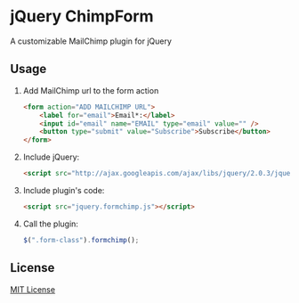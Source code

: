 # jQuery ChimpForm

A customizable MailChimp plugin for jQuery

## Usage

1. Add MailChimp url to the form action

	```html
	<form action="ADD MAILCHIMP URL">
		<label for="email">Email*:</label>
		<input id="email" name="EMAIL" type="email" value="" />		
		<button type="submit" value="Subscribe">Subscribe</button>
	</form>
	```

2. Include jQuery:

	```html
	<script src="http://ajax.googleapis.com/ajax/libs/jquery/2.0.3/jquery.min.js"></script>
	```

3. Include plugin's code:

	```html
	<script src="jquery.formchimp.js"></script>
	```

4. Call the plugin:

	```javascript	
	$(".form-class").formchimp();
	```

## License

[MIT License](http://opensource.org/licenses/MIT)